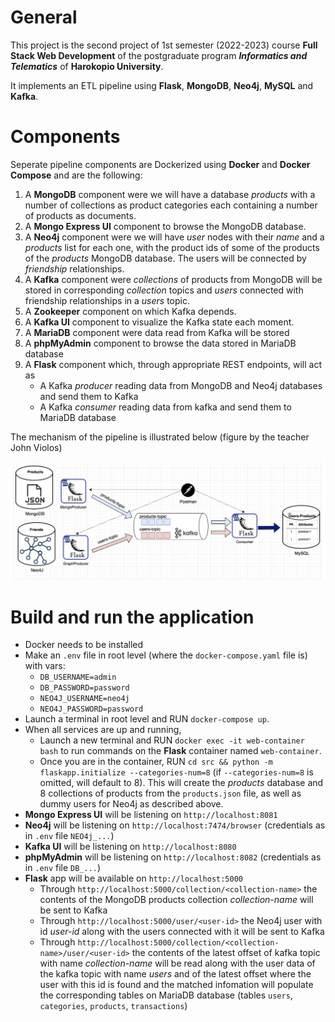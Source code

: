 # General

This project is the second project of 1st semester (2022-2023) course **Full Stack Web Development** of the postgraduate program **_Informatics and Telematics_** of **Harokopio University**.

It implements an ETL pipeline using **Flask**, **MongoDB**, **Neo4j**, **MySQL** and **Kafka**.

# Components

Seperate pipeline components are Dockerized using **Docker** and **Docker Compose** and are the following:

1. A **MongoDB** component were we will have a database _products_ with a number of collections as product categories each containing a number of products as documents.
2. A **Mongo Express UI** component to browse the MongoDB database.
3. A **Neo4j** component were we will have _user_ nodes with their _name_ and a _products_ list for each one, with the product ids of some of the products of the _products_ MongoDB database. The users will be connected by _friendship_ relationships.
4. A **Kafka** component were _collections_ of products from MongoDB will be stored in corresponding _collection_ topics and _users_ connected with friendship relationships in a _users_ topic.
5. A **Zookeeper** component on which Kafka depends.
6. A **Kafka UI** component to visualize the Kafka state each moment.
7. A **MariaDB** component were data read from Kafka will be stored
8. A **phpMyAdmin** component to browse the data stored in MariaDB database
9. A **Flask** component which, through appropriate REST endpoints, will act as
   - A Kafka _producer_ reading data from MongoDB and Neo4j databases and send them to Kafka
   - A Kafka _consumer_ reading data from kafka and send them to MariaDB database

The mechanism of the pipeline is illustrated below (figure by the teacher John Violos)

<p align="center"><img src="./resources/ETL-Pipeline.jpg" alt="ETL-Pipeline" width="750"/></p>

# Build and run the application

- Docker needs to be installed
- Make an `.env` file in root level (where the `docker-compose.yaml` file is) with vars:
  - `DB_USERNAME=admin`
  - `DB_PASSWORD=password`
  - `NEO4J_USERNAME=neo4j`
  - `NEO4J_PASSWORD=password`
- Launch a terminal in root level and RUN `docker-compose up`.
- When all services are up and running,
  - Launch a new terminal and RUN `docker exec -it web-container bash` to run commands on the **Flask** container named `web-container`.
  - Once you are in the container, RUN `cd src && python -m flaskapp.initialize --categories-num=8` (if `--categories-num=8` is omitted, will default to 8). This will create the _products_ database and 8 collections of products from the `products.json` file, as well as dummy users for Neo4j as described above.
- **Mongo Express UI** will be listening on `http://localhost:8081`
- **Neo4j** will be listening on `http://localhost:7474/browser` (credentials as in `.env` file `NEO4j_...`)
- **Kafka UI** will be listening on `http://localhost:8080`
- **phpMyAdmin** will be listening on `http://localhost:8082` (credentials as in `.env` file `DB_...`)
- **Flask** app will be available on `http://localhost:5000`
  - Through `http://localhost:5000/collection/<collection-name>` the contents of the MongoDB products collection _collection-name_ will be sent to Kafka
  - Through `http://localhost:5000/user/<user-id>` the Neo4j user with id _user-id_ along with the users connected with it will be sent to Kafka
  - Through `http://localhost:5000/collection/<collection-name>/user/<user-id>` the contents of the latest offset of kafka topic with name _collection-name_ will be read along with the user data of the kafka topic with name _users_ and of the latest offset where the user with this id is found and the matched infomation will populate the corresponding tables on MariaDB database (tables `users`, `categories`, `products`, `transactions`)
